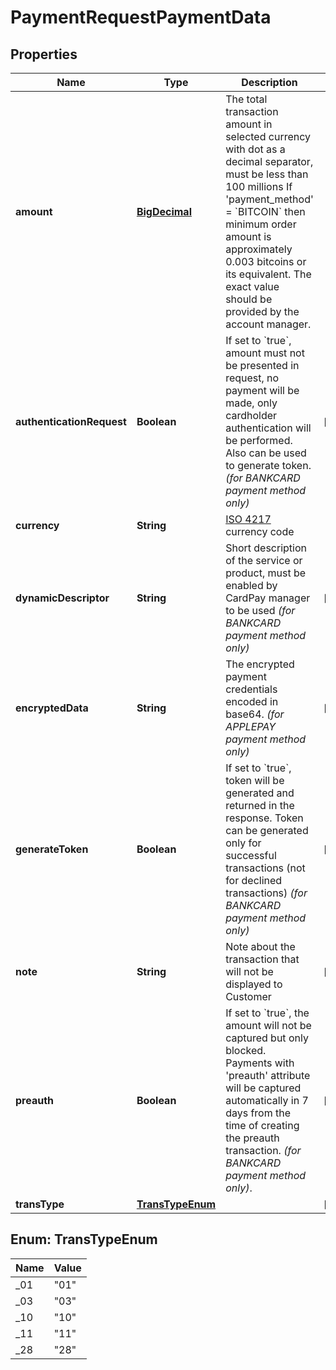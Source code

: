
# PaymentRequestPaymentData

## Properties
Name | Type | Description | Notes
------------ | ------------- | ------------- | -------------
**amount** | [**BigDecimal**](BigDecimal.md) | The total transaction amount in selected currency with dot as a decimal separator, must be less than 100 millions If &#39;payment_method&#39; &#x3D; &#x60;BITCOIN&#x60; then minimum order amount is approximately 0.003 bitcoins or its equivalent. The exact value should be provided by the account manager. | 
**authenticationRequest** | **Boolean** | If set to &#x60;true&#x60;, amount must not be presented in request, no payment will be made, only cardholder authentication will be performed. Also can be used to generate token. *(for BANKCARD payment method only)* |  [optional]
**currency** | **String** | [ISO 4217](https://en.wikipedia.org/wiki/ISO_4217) currency code | 
**dynamicDescriptor** | **String** | Short description of the service or product, must be enabled by CardPay manager to be used *(for BANKCARD payment method only)* |  [optional]
**encryptedData** | **String** | The encrypted payment credentials encoded in base64. *(for APPLEPAY payment method only)* |  [optional]
**generateToken** | **Boolean** | If set to &#x60;true&#x60;, token will be generated and returned in the response. Token can be generated only for successful transactions (not for declined transactions) *(for BANKCARD payment method only)* |  [optional]
**note** | **String** | Note about the transaction that will not be displayed to Customer |  [optional]
**preauth** | **Boolean** | If set to &#x60;true&#x60;, the amount will not be captured but only blocked. Payments with &#39;preauth&#39; attribute will be captured automatically in 7 days from the time of creating the preauth transaction. *(for BANKCARD payment method only)*. |  [optional]
**transType** | [**TransTypeEnum**](#TransTypeEnum) |  |  [optional]


<a name="TransTypeEnum"></a>
## Enum: TransTypeEnum
Name | Value
---- | -----
_01 | &quot;01&quot;
_03 | &quot;03&quot;
_10 | &quot;10&quot;
_11 | &quot;11&quot;
_28 | &quot;28&quot;



